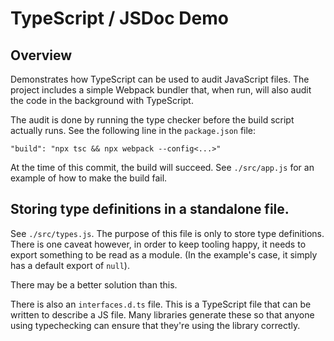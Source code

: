 # TypeScript / JSDoc Demo

## Overview

Demonstrates how TypeScript can be used to audit JavaScript files.  The project
includes a simple Webpack bundler that, when run, will also audit the code in
the background with TypeScript.

The audit is done by running the type checker before the build script actually
runs.  See the following line in the `package.json` file:
```
"build": "npx tsc && npx webpack --config<...>"
```

At the time of this commit, the build will succeed.  See `./src/app.js` for an
example of how to make the build fail.

## Storing type definitions in a standalone file.

See `./src/types.js`.  The purpose of this file is only to store type
definitions.  There is one caveat however, in order to keep tooling happy, it
needs to export something to be read as a module.  (In the example's case, it
simply has a default export of `null`).

There may be a better solution than this.

There is also an `interfaces.d.ts` file.  This is a TypeScript file that can be
written to describe a JS file.  Many libraries generate these so that anyone
using typechecking can ensure that they're using the library correctly.

